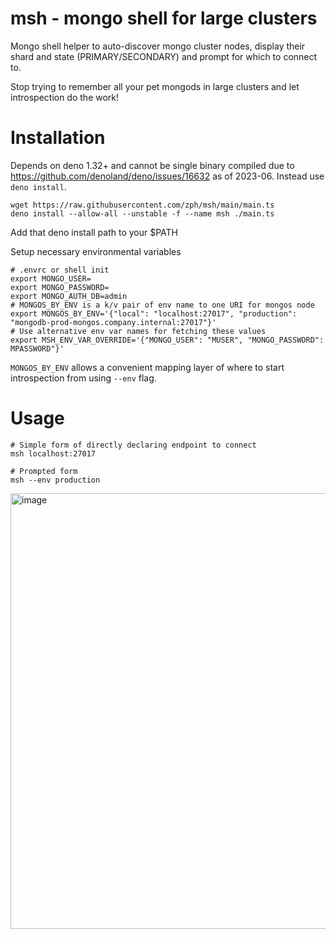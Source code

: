 # msh - mongo shell for large clusters

Mongo shell helper to auto-discover mongo cluster nodes, display their shard and
state (PRIMARY/SECONDARY) and prompt for which to connect to.

Stop trying to remember all your pet mongods in large clusters and let
introspection do the work!

# Installation

Depends on deno 1.32+ and cannot be single binary compiled due to
https://github.com/denoland/deno/issues/16632 as of 2023-06. Instead use
`deno install`.

```
wget https://raw.githubusercontent.com/zph/msh/main/main.ts
deno install --allow-all --unstable -f --name msh ./main.ts
```

Add that deno install path to your $PATH

Setup necessary environmental variables

```
# .envrc or shell init
export MONGO_USER=
export MONGO_PASSWORD=
export MONGO_AUTH_DB=admin
# MONGOS_BY_ENV is a k/v pair of env name to one URI for mongos node
export MONGOS_BY_ENV='{"local": "localhost:27017", "production": "mongodb-prod-mongos.company.internal:27017"}'
# Use alternative env var names for fetching these values
export MSH_ENV_VAR_OVERRIDE='{"MONGO_USER": "MUSER", "MONGO_PASSWORD": MPASSWORD"}'
```

`MONGOS_BY_ENV` allows a convenient mapping layer of where to start
introspection from using `--env` flag.

# Usage

```
# Simple form of directly declaring endpoint to connect
msh localhost:27017

# Prompted form
msh --env production
```

<img width="697" alt="image" src="https://github.com/zph/msh/assets/1026584/003599bd-440d-465d-9900-7f884c3feb08">
